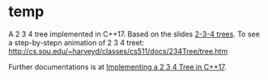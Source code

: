 temp
=============

A 2 3 4 tree implemented in C++17. Based on the slides [2-3-4 trees](http://www.unf.edu/~broggio/cop3540/Chapter%2010%20-%202-3-4%20Trees%20-%20Part%201.ppt).
To see a step-by-stepn animation of 2 3 4 treet: http://cs.sou.edu/~harveyd/classes/cs511/docs/234Tree/tree.htm 

Further documentations is at [Implementing a 2 3 4 Tree in C++17](http://cplusplus.kurttest.com/notes/tree234.html).
